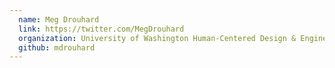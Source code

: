 ```yaml
---
  name: Meg Drouhard
  link: https://twitter.com/MegDrouhard
  organization: University of Washington Human-Centered Design & Engineering
  github: mdrouhard
---
```


